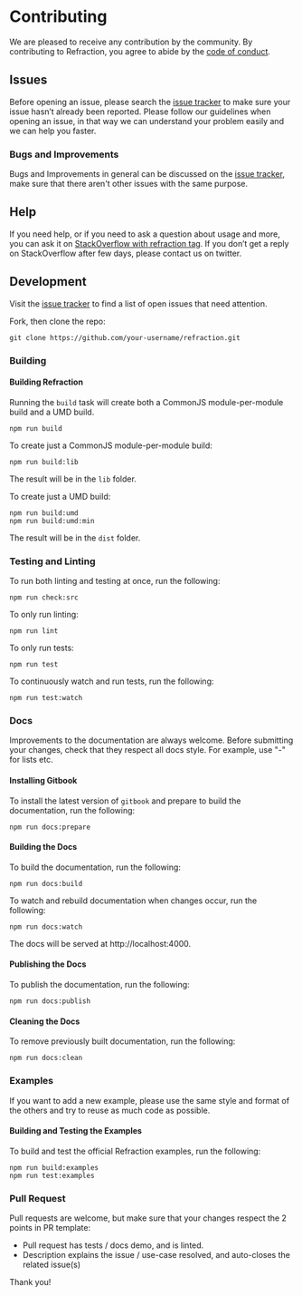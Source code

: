 # Contributing

We are pleased to receive any contribution by the community. By contributing to Refraction, you agree to abide by the [code of conduct](https://github.com/reactjs/refraction/blob/master/CODE_OF_CONDUCT.md).

## Issues

Before opening an issue, please search the [issue tracker](https://github.com/reactjs/refraction/issues) to make sure your issue hasn’t already been reported.
Please follow our guidelines when opening an issue, in that way we can understand your problem easily and we can help you faster.

### Bugs and Improvements

Bugs and Improvements in general can be discussed on the [issue tracker](https://github.com/reactjs/refraction/issues), make sure that there aren't other issues with the same purpose.

## Help

If you need help, or if you need to ask a question about usage and more, you can ask it on [StackOverflow with refraction tag](http://stackoverflow.com/questions/tagged/refraction?sort=votes&pageSize=50).
If you don’t get a reply on StackOverflow after few days, please contact us on twitter.

## Development

Visit the [issue tracker](https://github.com/reactjs/refraction/issues) to find a list of open issues that need attention.

Fork, then clone the repo:

```
git clone https://github.com/your-username/refraction.git
```

### Building

#### Building Refraction

Running the `build` task will create both a CommonJS module-per-module build and a UMD build.
```
npm run build
```

To create just a CommonJS module-per-module build:

```
npm run build:lib
```

The result will be in the `lib` folder.

To create just a UMD build:
```
npm run build:umd
npm run build:umd:min
```

The result will be in the `dist` folder.

### Testing and Linting

To run both linting and testing at once, run the following:

```
npm run check:src
```

To only run linting:

```
npm run lint
```

To only run tests:

```
npm run test
```

To continuously watch and run tests, run the following:

```
npm run test:watch
```

### Docs

Improvements to the documentation are always welcome. Before submitting your changes, check that they respect all docs style.
For example, use "-" for lists etc.

#### Installing Gitbook

To install the latest version of `gitbook` and prepare to build the documentation, run the following:

```
npm run docs:prepare
```

#### Building the Docs

To build the documentation, run the following:

```
npm run docs:build
```

To watch and rebuild documentation when changes occur, run the following:

```
npm run docs:watch
```

The docs will be served at http://localhost:4000.

#### Publishing the Docs

To publish the documentation, run the following:

```
npm run docs:publish
```

#### Cleaning the Docs

To remove previously built documentation, run the following:

```
npm run docs:clean
```

### Examples

If you want to add a new example, please use the same style and format of the others and try to reuse as much code as possible.

#### Building and Testing the Examples

To build and test the official Refraction examples, run the following:

```
npm run build:examples
npm run test:examples
```

### Pull Request

Pull requests are welcome, but make sure that your changes respect the 2 points in PR template:

- Pull request has tests / docs demo, and is linted.
- Description explains the issue / use-case resolved, and auto-closes the related issue(s)

Thank you!
